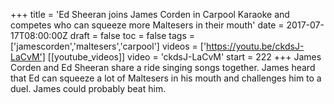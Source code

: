 +++
title = 'Ed Sheeran joins James Corden in Carpool Karaoke and competes who can squeeze more Maltesers in their mouth'
date = 2017-07-17T08:00:00Z
draft = false
toc = false
tags = ['jamescorden','maltesers','carpool']
videos = ['https://youtu.be/ckdsJ-LaCvM']
[[youtube_videos]]
video = 'ckdsJ-LaCvM'
start = 222
+++
James Corden and Ed Sheeran share a ride singing songs together. James heard that Ed can squeeze a lot of Maltesers in his mouth and challenges him to a duel. James could probably beat him.
